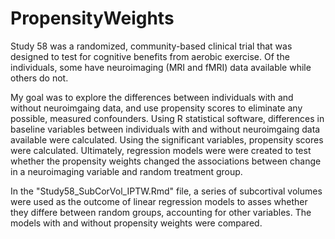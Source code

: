 # PropensityWeights
Study 58 was a randomized, community-based clinical trial that was designed to test for cognitive benefits from aerobic exercise. 
Of the individuals, some have neuroimaging (MRI and fMRI) data available while others do not. 

My goal was to explore the differences between individuals with and without neuroimgaing data, and use propensity scores to 
eliminate any possible, measured confounders. Using R statistical software, differences in baseline variables between individuals 
with and without neuroimgaing data available were calculated. Using the significant variables, propensity scores were calculated. 
Ultimately, regression models were were created to test whether the propensity weights changed the associations between change in 
a neuroimaging variable and random treatment group.

In the "Study58_SubCorVol_IPTW.Rmd" file, a series of subcortival volumes were used as the outcome of linear regression models to asses whether they differe between random groups, accounting for other variables. The models with and without propensity weights were compared.
